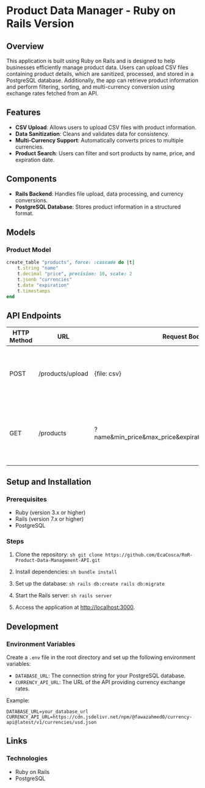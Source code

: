 # Product Data Manager - Ruby on Rails Version

## Overview

This application is built using Ruby on Rails and is designed to help businesses efficiently manage product data. Users can upload CSV files containing product details, which are sanitized, processed, and stored in a PostgreSQL database. Additionally, the app can retrieve product information and perform filtering, sorting, and multi-currency conversion using exchange rates fetched from an API.

## Features

- **CSV Upload**: Allows users to upload CSV files with product information.
- **Data Sanitization**: Cleans and validates data for consistency.
- **Multi-Currency Support**: Automatically converts prices to multiple currencies.
- **Product Search**: Users can filter and sort products by name, price, and expiration date.

## Components

- **Rails Backend**: Handles file upload, data processing, and currency conversions.
- **PostgreSQL Database**: Stores product information in a structured format.

## Models

### Product Model

```ruby
create_table "products", force: :cascade do |t|
    t.string "name"
    t.decimal "price", precision: 10, scale: 2
    t.jsonb "currencies"
    t.date "expiration"
    t.timestamps
end
```

## API Endpoints

| HTTP Method | URL               | Request Body         | Success Status | Error Status | Description                                                   |
|-------------|-------------------|----------------------|----------------|--------------|---------------------------------------------------------------|
| POST        | /products/upload  | {file: csv}          | 200            | 400          | Uploads and processes a CSV file containing product data       |
| GET         | /products         | ?name&min_price&max_price&expiration&sort_field&sort_order | 200            | 404          | Retrieves a list of products with optional filtering and sorting options |

## Setup and Installation

### Prerequisites

- Ruby (version 3.x or higher)
- Rails (version 7.x or higher)
- PostgreSQL

### Steps

1. Clone the repository:
        ```sh
        git clone https://github.com/EcaCosca/RoR-Product-Data-Management-API.git
        ```

2. Install dependencies:
        ```sh
        bundle install
        ```

3. Set up the database:
        ```sh
        rails db:create
        rails db:migrate
        ```

4. Start the Rails server:
        ```sh
        rails server
        ```

5. Access the application at [http://localhost:3000](http://localhost:3000).

## Development

### Environment Variables

Create a `.env` file in the root directory and set up the following environment variables:

- `DATABASE_URL`: The connection string for your PostgreSQL database.
- `CURRENCY_API_URL`: The URL of the API providing currency exchange rates.

Example:

```env
DATABASE_URL=your_database_url
CURRENCY_API_URL=https://cdn.jsdelivr.net/npm/@fawazahmed0/currency-api@latest/v1/currencies/usd.json
```

## Links

### Technologies

- Ruby on Rails
- PostgreSQL